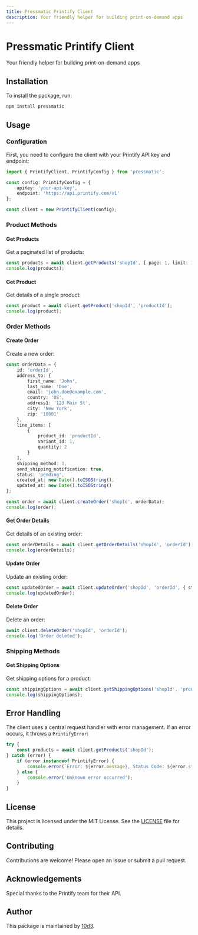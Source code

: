 ```yaml
---
title: Pressmatic Printify Client
description: Your friendly helper for building print-on-demand apps
---
```


# Pressmatic Printify Client

Your friendly helper for building print-on-demand apps

## Installation

To install the package, run:

```sh
npm install pressmatic
```

## Usage

### Configuration

First, you need to configure the client with your Printify API key and endpoint:

```ts
import { PrintifyClient, PrintifyConfig } from 'pressmatic';

const config: PrintifyConfig = {
    apiKey: 'your-api-key',
    endpoint: 'https://api.printify.com/v1'
};

const client = new PrintifyClient(config);
```

### Product Methods

#### Get Products

Get a paginated list of products:

```ts
const products = await client.getProducts('shopId', { page: 1, limit: 10 });
console.log(products);
```

#### Get Product

Get details of a single product:

```ts
const product = await client.getProduct('shopId', 'productId');
console.log(product);
```

### Order Methods

#### Create Order

Create a new order:

```ts
const orderData = {
    id: 'orderId',
    address_to: {
        first_name: 'John',
        last_name: 'Doe',
        email: 'john.doe@example.com',
        country: 'US',
        address1: '123 Main St',
        city: 'New York',
        zip: '10001'
    },
    line_items: [
        {
            product_id: 'productId',
            variant_id: 1,
            quantity: 2
        }
    ],
    shipping_method: 1,
    send_shipping_notification: true,
    status: 'pending',
    created_at: new Date().toISOString(),
    updated_at: new Date().toISOString()
};

const order = await client.createOrder('shopId', orderData);
console.log(order);
```

#### Get Order Details

Get details of an existing order:

```ts
const orderDetails = await client.getOrderDetails('shopId', 'orderId');
console.log(orderDetails);
```

#### Update Order

Update an existing order:

```ts
const updatedOrder = await client.updateOrder('shopId', 'orderId', { status: 'completed' });
console.log(updatedOrder);
```

#### Delete Order

Delete an order:

```ts
await client.deleteOrder('shopId', 'orderId');
console.log('Order deleted');
```

### Shipping Methods

#### Get Shipping Options

Get shipping options for a product:

```ts
const shippingOptions = await client.getShippingOptions('shopId', 'productId');
console.log(shippingOptions);
```

## Error Handling

The client uses a central request handler with error management. If an error occurs, it throws a `PrintifyError`:

```ts
try {
    const products = await client.getProducts('shopId');
} catch (error) {
    if (error instanceof PrintifyError) {
        console.error(`Error: ${error.message}, Status Code: ${error.statusCode}`);
    } else {
        console.error('Unknown error occurred');
    }
}
```

## License

This project is licensed under the MIT License. See the [LICENSE](LICENSE) file for details.

## Contributing

Contributions are welcome! Please open an issue or submit a pull request.

## Acknowledgements

Special thanks to the Printify team for their API.

## Author

This package is maintained by [10d3](https://amherley.dev).